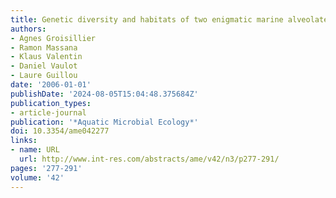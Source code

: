 ```yaml
---
title: Genetic diversity and habitats of two enigmatic marine alveolate lineages
authors:
- Agnes Groisillier
- Ramon Massana
- Klaus Valentin
- Daniel Vaulot
- Laure Guillou
date: '2006-01-01'
publishDate: '2024-08-05T15:04:48.375684Z'
publication_types:
- article-journal
publication: '*Aquatic Microbial Ecology*'
doi: 10.3354/ame042277
links:
- name: URL
  url: http://www.int-res.com/abstracts/ame/v42/n3/p277-291/
pages: '277-291'
volume: '42'
---
```

